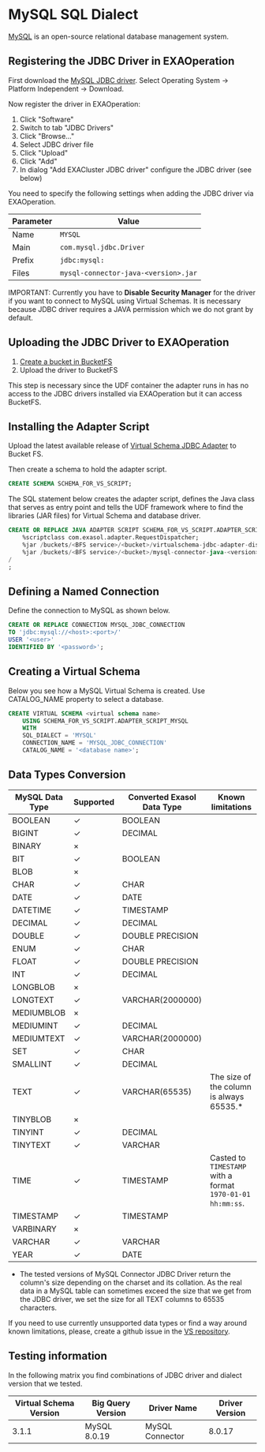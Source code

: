 # MySQL SQL Dialect

[MySQL](https://www.mysql.com/) is an open-source relational database management system.

## Registering the JDBC Driver in EXAOperation

First download the [MySQL JDBC driver](https://dev.mysql.com/downloads/connector/j/).
Select Operating System -> Platform Independent -> Download.

Now register the driver in EXAOperation:

1. Click "Software"
1. Switch to tab "JDBC Drivers"
1. Click "Browse..."
1. Select JDBC driver file
1. Click "Upload"
1. Click "Add"
1. In dialog "Add EXACluster JDBC driver" configure the JDBC driver (see below)

You need to specify the following settings when adding the JDBC driver via EXAOperation.

| Parameter | Value                                               |
|-----------|-----------------------------------------------------|
| Name      | `MYSQL`                                             |
| Main      | `com.mysql.jdbc.Driver`                             |
| Prefix    | `jdbc:mysql:`                                       |
| Files     | `mysql-connector-java-<version>.jar`                |

IMPORTANT: Currently you have to **Disable Security Manager** for the driver if you want to connect to MySQL using Virtual Schemas.
It is necessary because JDBC driver requires a JAVA permission which we do not grant by default.  

## Uploading the JDBC Driver to EXAOperation

1. [Create a bucket in BucketFS](https://docs.exasol.com/administration/on-premise/bucketfs/create_new_bucket_in_bucketfs_service.htm)
1. Upload the driver to BucketFS

This step is necessary since the UDF container the adapter runs in has no access to the JDBC drivers installed via EXAOperation but it can access BucketFS.

## Installing the Adapter Script

Upload the latest available release of [Virtual Schema JDBC Adapter](https://github.com/exasol/virtual-schemas/releases) to Bucket FS.

Then create a schema to hold the adapter script.

```sql
CREATE SCHEMA SCHEMA_FOR_VS_SCRIPT;
```

The SQL statement below creates the adapter script, defines the Java class that serves as entry point and tells the UDF framework where to find the libraries (JAR files) for Virtual Schema and database driver.

```sql
CREATE OR REPLACE JAVA ADAPTER SCRIPT SCHEMA_FOR_VS_SCRIPT.ADAPTER_SCRIPT_MYSQL AS
    %scriptclass com.exasol.adapter.RequestDispatcher;
    %jar /buckets/<BFS service>/<bucket>/virtualschema-jdbc-adapter-dist-3.1.2.jar;
    %jar /buckets/<BFS service>/<bucket>/mysql-connector-java-<version>.jar;
/
;
```

## Defining a Named Connection

Define the connection to MySQL as shown below.

```sql
CREATE OR REPLACE CONNECTION MYSQL_JDBC_CONNECTION
TO 'jdbc:mysql://<host>:<port>/'
USER '<user>'
IDENTIFIED BY '<password>';
```

## Creating a Virtual Schema

Below you see how a MySQL Virtual Schema is created. Use CATALOG_NAME property to select a database.

```sql
CREATE VIRTUAL SCHEMA <virtual schema name>
    USING SCHEMA_FOR_VS_SCRIPT.ADAPTER_SCRIPT_MYSQL
    WITH
    SQL_DIALECT = 'MYSQL'
    CONNECTION_NAME = 'MYSQL_JDBC_CONNECTION'
    CATALOG_NAME = '<database name>';
```

## Data Types Conversion

MySQL Data Type    | Supported | Converted Exasol Data Type| Known limitations
-------------------|-----------|---------------------------|-------------------
BOOLEAN            |  ✓        | BOOLEAN                   | 
BIGINT             |  ✓        | DECIMAL                   | 
BINARY             |  ×        |                           | 
BIT                |  ✓        | BOOLEAN                   | 
BLOB               |  ×        |                           | 
CHAR               |  ✓        | CHAR                      | 
DATE               |  ✓        | DATE                      | 
DATETIME           |  ✓        | TIMESTAMP                 | 
DECIMAL            |  ✓        | DECIMAL                   |  
DOUBLE             |  ✓        | DOUBLE PRECISION          | 
ENUM               |  ✓        | CHAR                      | 
FLOAT              |  ✓        | DOUBLE PRECISION          |  
INT                |  ✓        | DECIMAL                   | 
LONGBLOB           |  ×        |                           | 
LONGTEXT           |  ✓        | VARCHAR(2000000)          | 
MEDIUMBLOB         |  ×        |                           | 
MEDIUMINT          |  ✓        | DECIMAL                   | 
MEDIUMTEXT         |  ✓        | VARCHAR(2000000)          | 
SET                |  ✓        | CHAR                      | 
SMALLINT           |  ✓        | DECIMAL                   | 
TEXT               |  ✓        | VARCHAR(65535)            | The size of the column is always 65535.*
TINYBLOB           |  ×        |                           | 
TINYINT            |  ✓        | DECIMAL                   | 
TINYTEXT           |  ✓        | VARCHAR                   | 
TIME               |  ✓        | TIMESTAMP                 | Casted to `TIMESTAMP` with a format `1970-01-01 hh:mm:ss`.  
TIMESTAMP          |  ✓        | TIMESTAMP                 | 
VARBINARY          |  ×        |                           | 
VARCHAR            |  ✓        | VARCHAR                   | 
YEAR               |  ✓        | DATE                      |

* The tested versions of MySQL Connector JDBC Driver return the column's size depending on the charset and its collation. 
As the real data in a MySQL table can sometimes exceed the size that we get from the JDBC driver, we set the size for all TEXT columns to 65535 characters.  

If you need to use currently unsupported data types or find a way around known limitations, please, create a github issue in the [VS repository](https://github.com/exasol/virtual-schemas/issues).

## Testing information

In the following matrix you find combinations of JDBC driver and dialect version that we tested.

Virtual Schema Version| Big Query Version   | Driver Name              | Driver Version 
----------------------|---------------------|--------------------------|------------------------
 3.1.1                | MySQL 8.0.19        | MySQL Connector          |  8.0.17 